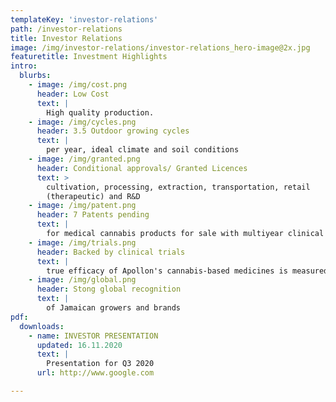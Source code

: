 ```yaml
---
templateKey: 'investor-relations'
path: /investor-relations
title: Investor Relations
image: /img/investor-relations/investor-relations_hero-image@2x.jpg
featuretitle: Investment Highlights
intro:
  blurbs:
    - image: /img/cost.png
      header: Low Cost
      text: |
        High quality production.
    - image: /img/cycles.png
      header: 3.5 Outdoor growing cycles
      text: |
        per year, ideal climate and soil conditions
    - image: /img/granted.png
      header: Conditional approvals/ Granted Licences
      text: >
        cultivation, processing, extraction, transportation, retail
        (therapeutic) and R&D
    - image: /img/patent.png
      header: 7 Patents pending
      text: |
        for medical cannabis products for sale with multiyear clinical trials
    - image: /img/trials.png
      header: Backed by clinical trials
      text: |
        true efficacy of Apollon's cannabis-based medicines is measured   
    - image: /img/global.png
      header: Stong global recognition
      text: |
        of Jamaican growers and brands
pdf:
  downloads:
    - name: INVESTOR PRESENTATION
      updated: 16.11.2020
      text: |
        Presentation for Q3 2020
      url: http://www.google.com                    

---
```

